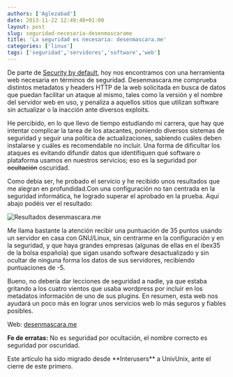 ```yaml
---
authors: ['Aglezabad']
date: 2013-11-22 12:49:40+01:00
layout: post
slug: seguridad-necesaria-desenmascarame
title: 'La seguridad es necesaria: desenmascara.me'
categories: ['linux']
tags: ['seguridad','servidores','software','web']
---
```


De parte de [Security by default](http://www.securitybydefault.com/2013/01/grandes-empresas-sobre-pequenas-y.html?utm_source=twitterfeed&utm_medium=twitter), hoy nos encontramos con una herramienta web necesaria en términos de seguridad. Desenmascara.me comprueba distintos metadatos y headers HTTP de la web solicitada en busca de datos que puedan facilitar un ataque al mismo, tales como la versión y el nombre del servidor web en uso, y penaliza a aquellos sitios que utilizan software sin actualizar o la inacción ante diversos exploits.

He percibido, en lo que llevo de tiempo estudiando mi carrera, que hay que intentar complicar la tarea de los atacantes, poniendo diversos sistemas de seguridad y seguir una política de actualizaciones, sabiendo cuáles deben instalarse y cuáles es recomendable no incluir. Una forma de dificultar los ataques es evitando difundir datos que identifiquen qué software o plataforma usamos en nuestros servicios; eso es la seguridad por <del>ocultación</del> oscuridad.

Como debía ser, he probado el servicio y he recibido unos resultados que me alegran en profundidad.Con una configuración no tan centrada en la seguridad informática, he logrado superar el aprobado en la prueba. Aquí abajo podéis ver el resultado:

<img alt="Resultados desenmascara.me" src="/img/placeholder.gif" data-original="/attachments/2013/11/desenmascarame-result.png" class="img-responsive img-rounded lazy" style="margin: 0 auto; display: block">

Me llama bastante la atención recibir una puntuación de 35 puntos usando un servidor en casa con GNU/Linux, sin centrarme en la configuración y en la seguridad, y que haya grandes empresas (algunas de ellas en el ibex35 de la bolsa española) que sigan usando software desactualizado y sin ocultar de ninguna forma los datos de sus servidores, recibiendo puntuaciones de -5.

Bueno, no debería dar lecciones de seguridad a nadie, ya que estaba gritando a los cuatro vientos que usaba wordpress por incluir en los metadatos información de uno de sus plugins. En resumen, esta web nos ayudará un poco más en lograr unos servicios web lo más seguros y fiables posibles.

Web: [desenmascara.me](http://desenmascara.me)

**Fe de erratas:** No es seguridad por ocultación, el nombre correcto es seguridad por oscuridad.

<div class="alert alert-info">
Este artículo ha sido migrado desde **Interusers** a UnivUnix, ante el cierre de este primero.
</div>
